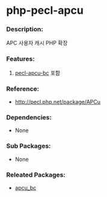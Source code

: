 # php-pecl-apcu

### Description:
APC 사용자 캐시 PHP 확장

### Features:
1. [pecl-apcu-bc](http://pecl.php.net/package/apcu_bc) 포함

### Reference:
* http://pecl.php.net/package/APCu

### Dependencies:
* None

### Sub Packages:
* None

### Releated Packages:
* [apcu_bc](http://pecl.php.net/package/apcu_bc)